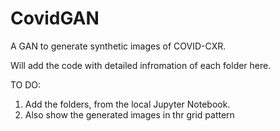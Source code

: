# CovidGAN
A GAN to generate synthetic images of COVID-CXR.

Will add the code with detailed infromation of each folder here.

TO DO:
1) Add the folders, from the local Jupyter Notebook.
2) Also show the generated images in thr grid pattern
